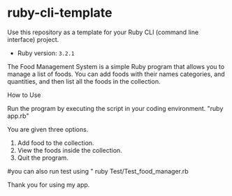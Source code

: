 # ruby-cli-template

Use this repository as a template for your Ruby CLI (command line interface) project.

- Ruby version: `3.2.1`

The Food Management System is a simple Ruby program that allows you to manage a list of foods. You can add foods with their names categories, and quantities, and then list all the foods in the collection.

How to Use

Run the program by executing the script in your coding environment.
"ruby app.rb"

You are given three options.
1. Add food to the collection.
2. View the foods inside the collection.
3. Quit the program.

#you can also run test using " ruby Test/Test_food_manager.rb

Thank you for using my app.
